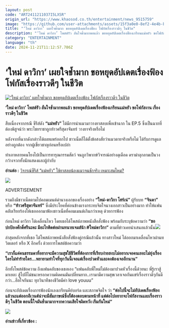 ```yaml
---
layout: post
code: "ART2411211037I5LXSR"
origin_url: "https://www.khaosod.co.th/entertainment/news_9515759"
image: "https://github.com/user-attachments/assets/15f3a0e0-8ef2-4e4b-bea1-ee8450070290"
title: "‘ใหม่ ดาวิกา’ เผยใจช้ำมาก ขอหยุดอัปเดตเรื่องฟ้อง โฟกัสเรื่องราวดีๆ ในชีวิต"
description: "‘ใหม่ ดาวิกา’ โพสต์รัว ลั่นใจช้ำมากพอแล้ว ขอหยุดอัปเดตเรื่องฟ้องเกรียนแม่หยัว ขอโฟกัสงาน เรื่องราวดีๆ ในชีวิต"
category: "ENTERTAINMENT"
language: "th"
date: 2024-11-21T11:12:57.786Z
---
```


# ‘ใหม่ ดาวิกา’ เผยใจช้ำมาก ขอหยุดอัปเดตเรื่องฟ้อง โฟกัสเรื่องราวดีๆ ในชีวิต

[![‘ใหม่ ดาวิกา’ เผยใจช้ำมาก ขอหยุดอัปเดตเรื่องฟ้อง โฟกัสเรื่องราวดีๆ ในชีวิต](https://www.khaosod.co.th/wpapp/uploads/2024/11/davikah211167-10.jpg "‘ใหม่ ดาวิกา’ เผยใจช้ำมาก ขอหยุดอัปเดตเรื่องฟ้อง โฟกัสเรื่องราวดีๆ ในชีวิต")](https://www.khaosod.co.th/wpapp/uploads/2024/11/davikah211167-10.jpg)

**‘ใหม่ ดาวิกา’ โพสต์รัว ลั่นใจช้ำมากพอแล้ว ขอหยุดอัปเดตเรื่องฟ้องเกรียนแม่หยัว ขอโฟกัสงาน เรื่องราวดีๆ ในชีวิต**

สืบเนื่องจากกรณี ซีรีส์ดัง **“แม่หยัว”** ได้มีการนำแมวมาวางยาสลบเพื่อเข้าฉาก ใน EP.5 ซึ่งเป็นฉากที่ต้องพิสูจน์ว่า พระไชยราชาถูกท้าวศรีสุดาจันทร์ วางยาจริงหรือไม่

หลังจากที่ฉากดังกล่าวได้เผยแพร่ออกไป ชาวเน็ตก็ได้ตั้งข้อสงสัยว่าแมวตายจริงหรือไม่ ได้รับการดูแลอย่างถูกต้อง จากผู้เชี่ยวชาญก่อนหรือเปล่า

ทำเอาหลายคนโยงไปเป็นการทารุณกรรมสัตว์ จนถูกวิพากษ์วิจารณ์อย่างดุเดือด ดราม่าลุกลามเป็นวงกว้างจวกทั้งนักแสดงและผู้กำกับ

**อ่านต่อ :** [วิจารณ์ซีรีส์ “แม่หยัว” ใช้ยาสลบน้องแมวจนชักจริง เหมาะสมไหม?](https://www.khaosod.co.th/special-stories/news_9497563)

[![](https://www.khaosod.co.th/wpapp/uploads/2024/11/davika141167-13.jpg)](https://www.khaosod.co.th/wpapp/uploads/2024/11/davika141167-13.jpg)

ADVERTISEMENT

รวมถึงมีชาวเน็ตตามไปคอมเมนต์ด่านางเอกของเรื่องอย่าง **“ใหม่-ดาวิกา โฮร์เน่”** ผู้รับบท **“จินดา”** หรือ **“ท้าวศรีสุดาจันทร์”** ซึ่งมีประโยคที่ค่อนข้างแรงกระทบจิตใจนางเอกสาวเป็นอย่างมาก ทำให้แฟนคลับเรียกร้องให้เธอออกมาฟ้องชาวเน็ตที่คอมเมนต์เกินกว่าเหตุ ด้วยการฟ้อง

ก่อนใหม่ ดาวิกา ได้เคลื่อนไหว โดยเธอได้โพสต์ภาพหนังสือสั่งฟ้อง พร้อมกับระบุข้อความว่า **“ขอปกป้องศักดิ์ศรีนะคะ มีอะไรติดต่อผ่านทนายเจมส์น้า #ใหม่ดาวิกา”** ตามที่ข่าวเคยนำเสนอแล้วนั้น[![](https://www.khaosod.co.th/wpapp/uploads/2024/11/davikah211167-14.jpg)](https://www.khaosod.co.th/wpapp/uploads/2024/11/davikah211167-14.jpg)



ล่าสุดหลังจากที่เธอ ได้โพสต์ภาพหนังสือสั่งฟ้องคู่กรณีแล้วนั้น ทางสาวใหม่ ได้ออกมาเคลื่อนไหวผ่านทวิตเตอร์ หรือ X อีกครั้ง ด้วยการโพสต์ข้อความว่า

**“เราก็แค่คนธรรมดาที่อยากจะมีความสุขใช้ชีวิตที่ต้องการที่เรียบง่ายสงบไม่อยากเจอคนเยอะไม่ยุ่งเรื่องใครไม่ทำร้ายใคร…พยายามทำใจที่ทุกวันนี้เจอแต่เรื่องปวดหัวและคงต้องเจออีกนาน”**

อีกทั้งโพสต์ข้อความ ถึงแฟนคลับของเธอเอง “แฟนคลับพี่ใหม่ไม่ต้องมาปวดหัวเรื่องนี้ด้วยนะ พี่รู้เราสู้มาเยอะ สู้ไปก็ไม่ชนะหรอกความคิดคนมันเปลี่ยนยาก..เรามามีความสุขเวลาเจอกันแชร์เรื่องราวดีๆกันดีกว่า…ฮีลใจกันนะ ทุกวินาทีของชีวิตมีค่า love youuu”

ก่อนจะอัปเดตเรื่องการฟ้องนักเลงเกรียนคีย์บอร์ด และสภาพจิตใจ ว่า **“ต่อไปนี้จะไม่อัปเดตเรื่องฟ้องแล้วนะแต่ออกอีเวนต์น่าจะมีสัมภาษณ์ซึ่งก็ต้องตอบตามหน้าที่ แต่ต่อไปอยากจะโฟกัสงานและเรื่องราวดีๆ ในชีวิต ตอนนี้ใจมันชํ้ามามากจากความเสียใจผิดหวัง เริ่มกันใหม่”**



[![](https://www.khaosod.co.th/wpapp/uploads/2024/11/davikah211167.jpg)](https://www.khaosod.co.th/wpapp/uploads/2024/11/davikah211167.jpg)





**อ่านข่าวที่เกี่ยวข้อง :**